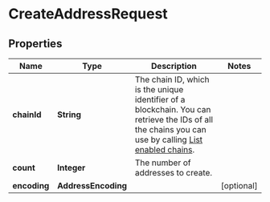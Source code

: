 

# CreateAddressRequest


## Properties

| Name | Type | Description | Notes |
|------------ | ------------- | ------------- | -------------|
|**chainId** | **String** | The chain ID, which is the unique identifier of a blockchain. You can retrieve the IDs of all the chains you can use by calling [List enabled chains](/v2/api-references/wallets/list-enabled-chains). |  |
|**count** | **Integer** | The number of addresses to create. |  |
|**encoding** | **AddressEncoding** |  |  [optional] |



